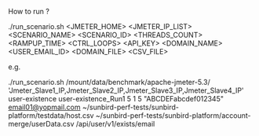 How to run ?

./run_scenario.sh <JMETER_HOME> <JMETER_IP_LIST> <SCENARIO_NAME> <SCENARIO_ID> <THREADS_COUNT> <RAMPUP_TIME> <CTRL_LOOPS> <API_KEY> <DOMAIN_NAME> <USER_EMAIL_ID> <DOMAIN_FILE> <CSV_FILE> <pathPrefix> 


e.g.

./run_scenario.sh /mount/data/benchmark/apache-jmeter-5.3/ 'Jmeter_Slave1_IP,Jmeter_Slave2_IP,Jmeter_Slave3_IP,Jmeter_Slave4_IP' user-existence user-existence_Run1 5 1 5 "ABCDEFabcdef012345" email01@yopmail.com ~/sunbird-perf-tests/sunbird-platform/testdata/host.csv ~/sunbird-perf-tests/sunbird-platform/account-merge/userData.csv /api/user/v1/exists/email

